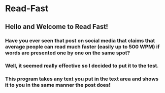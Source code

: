 # Read-Fast
## Hello and Welcome to Read Fast!
### Have you ever seen that post on social media that claims that average people can read much faster (easily up to 500 WPM) if words are presented one by one on the same spot?
### Well, it seemed really effective so I decided to put it to the test.
### This program takes any text you put in the text area and shows it to you in the same manner the post does!